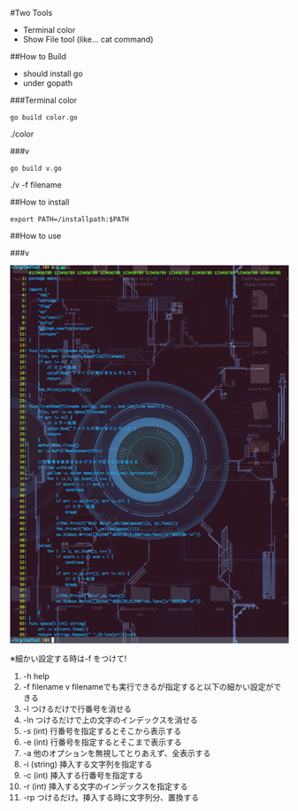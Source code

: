 
#Two Tools
* Terminal color
* Show File tool (like... cat command)

##How to Build
- should install go
- under gopath

###Terminal color 

```
go build color.go
```

./color

###v
  
```
go build v.go
```

./v -f filename


##How to install

``` 
export PATH=/installpath:$PATH 
```

##How to use
 
###v

![example](./example.png)

※細かい設定する時は-f をつけて!
1. -h help
2. -f filename
v filenameでも実行できるが指定すると以下の細かい設定ができる
3. -l
つけるだけで行番号を消せる
4. -ln
つけるだけで上の文字のインデックスを消せる
5. -s (int)
行番号を指定するとそこから表示する
6. -e (int)
行番号を指定するとそこまで表示する
7. -a
他のオプションを無視してとりあえず、全表示する
8. -i (string)
挿入する文字列を指定する
9. -c (int)
挿入する行番号を指定する
10. -r (int)
挿入する文字のインデックスを指定する
11. -rp
つけるだけ。挿入する時に文字列分、置換する






